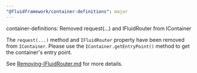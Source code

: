 ```yaml
---
"@fluidframework/container-definitions": major
---
```


container-definitions: Removed request(...) and IFluidRouter from IContainer

The `request(...)` method and `IFluidRouter` property have been removed from `IContainer`. Please use the
`IContainer.getEntryPoint()` method to get the container's entry point.

See [Removing-IFluidRouter.md](https://github.com/microsoft/FluidFramework/blob/main/packages/common/core-interfaces/Removing-IFluidRouter.md) for more details.
